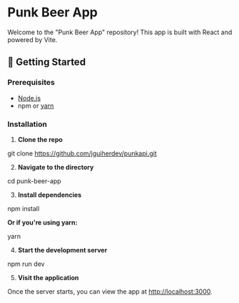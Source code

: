 # Punk Beer App

Welcome to the "Punk Beer App" repository! This app is built with React and powered by Vite.

## 🚀 Getting Started

### Prerequisites
- [Node.js](https://nodejs.org/)
- npm or [yarn](https://yarnpkg.com/)

### Installation

1. **Clone the repo**

git clone https://github.com/jguiherdev/punkapi.git


2. **Navigate to the directory**

cd punk-beer-app


3. **Install dependencies**

npm install


**Or if you're using yarn:**

yarn


4. **Start the development server**

npm run dev


5. **Visit the application**

Once the server starts, you can view the app at [http://localhost:3000](http://localhost:3000).




